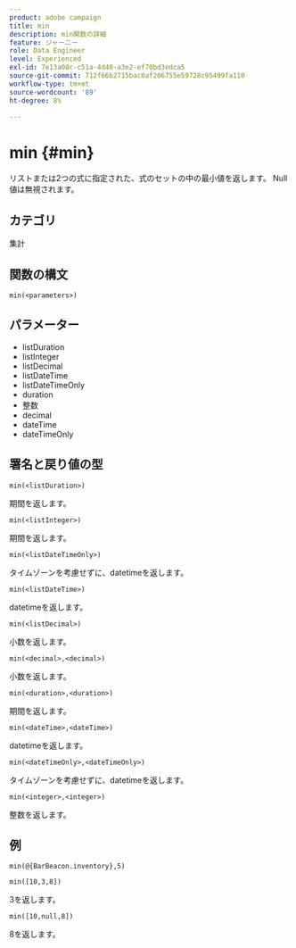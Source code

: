 ```yaml
---
product: adobe campaign
title: min
description: min関数の詳細
feature: ジャーニー
role: Data Engineer
level: Experienced
exl-id: 7e13a08c-c51a-4d40-a3e2-ef70bd3edca5
source-git-commit: 712f66b2715bac0af206755e59728c95499fa110
workflow-type: tm+mt
source-wordcount: '89'
ht-degree: 8%

---
```


# min {#min}

リストまたは2つの式に指定された、式のセットの中の最小値を返します。 Null値は無視されます。

## カテゴリ

集計

## 関数の構文

`min(<parameters>)`

## パラメーター

* listDuration
* listInteger
* listDecimal
* listDateTime
* listDateTimeOnly
* duration
* 整数
* decimal
* dateTime
* dateTimeOnly

## 署名と戻り値の型

`min(<listDuration>)`

期間を返します。

`min(<listInteger>)`

期間を返します。

`min(<listDateTimeOnly>)`

タイムゾーンを考慮せずに、datetimeを返します。

`min(<listDateTime>)`

datetimeを返します。

`min(<listDecimal>)`

小数を返します。

`min(<decimal>,<decimal>)`

小数を返します。

`min(<duration>,<duration>)`

期間を返します。

`min(<dateTime>,<dateTime>)`

datetimeを返します。

`min(<dateTimeOnly>,<dateTimeOnly>)`

タイムゾーンを考慮せずに、datetimeを返します。

`min(<integer>,<integer>)`

整数を返します。

## 例

`min(@{BarBeacon.inventory},5)`

`min([10,3,8])`

3を返します。

`min([10,null,8])`

8を返します。
